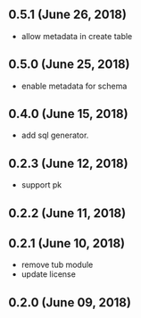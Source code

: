 ## 0.5.1 (June 26, 2018)
  - allow metadata in create table

## 0.5.0 (June 25, 2018)
  - enable metadata for schema

## 0.4.0 (June 15, 2018)
  - add sql generator.

## 0.2.3 (June 12, 2018)
  - support pk

## 0.2.2 (June 11, 2018)


## 0.2.1 (June 10, 2018)
  - remove tub module
  - update license

## 0.2.0 (June 09, 2018)



